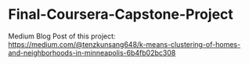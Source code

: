 # Final-Coursera-Capstone-Project

Medium Blog Post of this project:  
https://medium.com/@tenzkunsang648/k-means-clustering-of-homes-and-neighborhoods-in-minneapolis-6b4fb02bc308
